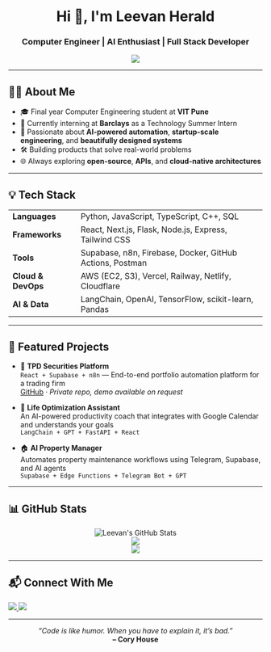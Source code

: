 <h1 align="center">Hi 👋, I'm Leevan Herald</h1>
<h3 align="center">Computer Engineer | AI Enthusiast | Full Stack Developer</h3>

<p align="center">
  <img src="https://readme-typing-svg.herokuapp.com/?lines=Engineer+by+training,+Builder+by+heart;Obsessed+with+solving+real+problems;Always+learning,+always+shipping&center=true&width=500&height=50" />
</p>

---

## 🧑‍💻 About Me

- 🎓 Final year Computer Engineering student at **VIT Pune**
- 💼 Currently interning at **Barclays** as a Technology Summer Intern
- 🚀 Passionate about **AI-powered automation**, **startup-scale engineering**, and **beautifully designed systems**
- 🛠️ Building products that solve real-world problems
- 🌐 Always exploring **open-source**, **APIs**, and **cloud-native architectures**

---

## 💡 Tech Stack

<table>
  <tr>
    <td><strong>Languages</strong></td>
    <td>Python, JavaScript, TypeScript, C++, SQL</td>
  </tr>
  <tr>
    <td><strong>Frameworks</strong></td>
    <td>React, Next.js, Flask, Node.js, Express, Tailwind CSS</td>
  </tr>
  <tr>
    <td><strong>Tools</strong></td>
    <td>Supabase, n8n, Firebase, Docker, GitHub Actions, Postman</td>
  </tr>
  <tr>
    <td><strong>Cloud & DevOps</strong></td>
    <td>AWS (EC2, S3), Vercel, Railway, Netlify, Cloudflare</td>
  </tr>
  <tr>
    <td><strong>AI & Data</strong></td>
    <td>LangChain, OpenAI, TensorFlow, scikit-learn, Pandas</td>
  </tr>
</table>

---

## 🚀 Featured Projects

- 🔧 **TPD Securities Platform**  
  `React + Supabase + n8n` — End-to-end portfolio automation platform for a trading firm  
  [GitHub](https://github.com/leevanherald) · *Private repo, demo available on request*

- 🧠 **Life Optimization Assistant**  
  An AI-powered productivity coach that integrates with Google Calendar and understands your goals  
  `LangChain + GPT + FastAPI + React`

- 🏠 **AI Property Manager**  
  Automates property maintenance workflows using Telegram, Supabase, and AI agents  
  `Supabase + Edge Functions + Telegram Bot + GPT`

---

## 📊 GitHub Stats

<p align="center">
  <img src="https://github-readme-stats.vercel.app/api?username=leevanherald&show_icons=true&theme=tokyonight" alt="Leevan's GitHub Stats" />
  <br />
  <img src="https://github-readme-streak-stats.herokuapp.com/?user=leevanherald&theme=tokyonight" />
  <br />
  <img src="https://github-readme-stats.vercel.app/api/top-langs/?username=leevanherald&layout=compact&theme=tokyonight" />
</p>

---

## 📬 Connect With Me

<p align="left">
  <a href="https://www.linkedin.com/in/leevan-herald/" target="_blank">
    <img src="https://img.shields.io/badge/LinkedIn-blue?style=flat-square&logo=linkedin&logoColor=white" />
  </a>
  <a href="mailto:leevanherald@gmail.com" target="_blank">
    <img src="https://img.shields.io/badge/Gmail-red?style=flat-square&logo=gmail&logoColor=white" />
  </a>

</p>

---

<p align="center">
  <i>“Code is like humor. When you have to explain it, it’s bad.”</i><br/>
  <b>– Cory House</b>
</p>
